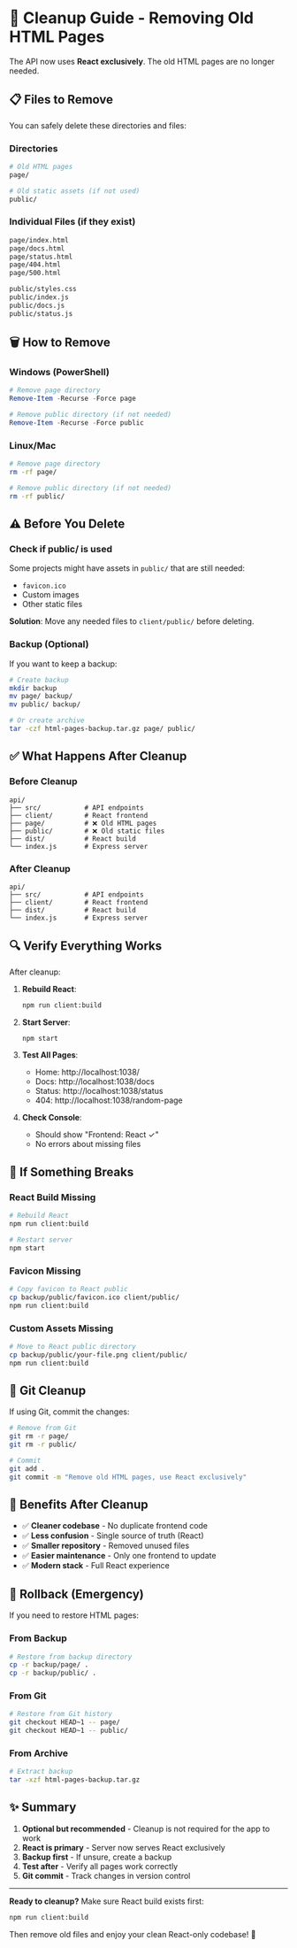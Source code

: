 # 🧹 Cleanup Guide - Removing Old HTML Pages

The API now uses **React exclusively**. The old HTML pages are no longer needed.

## 📋 Files to Remove

You can safely delete these directories and files:

### Directories
```bash
# Old HTML pages
page/

# Old static assets (if not used)
public/
```

### Individual Files (if they exist)
```bash
page/index.html
page/docs.html
page/status.html
page/404.html
page/500.html

public/styles.css
public/index.js
public/docs.js
public/status.js
```

## 🗑️ How to Remove

### Windows (PowerShell)
```powershell
# Remove page directory
Remove-Item -Recurse -Force page

# Remove public directory (if not needed)
Remove-Item -Recurse -Force public
```

### Linux/Mac
```bash
# Remove page directory
rm -rf page/

# Remove public directory (if not needed)
rm -rf public/
```

## ⚠️ Before You Delete

### Check if public/ is used
Some projects might have assets in `public/` that are still needed:
- `favicon.ico`
- Custom images
- Other static files

**Solution**: Move any needed files to `client/public/` before deleting.

### Backup (Optional)
If you want to keep a backup:
```bash
# Create backup
mkdir backup
mv page/ backup/
mv public/ backup/

# Or create archive
tar -czf html-pages-backup.tar.gz page/ public/
```

## ✅ What Happens After Cleanup

### Before Cleanup
```
api/
├── src/           # API endpoints
├── client/        # React frontend
├── page/          # ❌ Old HTML pages
├── public/        # ❌ Old static files
├── dist/          # React build
└── index.js       # Express server
```

### After Cleanup
```
api/
├── src/           # API endpoints
├── client/        # React frontend
├── dist/          # React build
└── index.js       # Express server
```

## 🔍 Verify Everything Works

After cleanup:

1. **Rebuild React**:
   ```bash
   npm run client:build
   ```

2. **Start Server**:
   ```bash
   npm start
   ```

3. **Test All Pages**:
   - Home: http://localhost:1038/
   - Docs: http://localhost:1038/docs
   - Status: http://localhost:1038/status
   - 404: http://localhost:1038/random-page

4. **Check Console**:
   - Should show "Frontend: React ✓"
   - No errors about missing files

## 🚨 If Something Breaks

### React Build Missing
```bash
# Rebuild React
npm run client:build

# Restart server
npm start
```

### Favicon Missing
```bash
# Copy favicon to React public
cp backup/public/favicon.ico client/public/
npm run client:build
```

### Custom Assets Missing
```bash
# Move to React public directory
cp backup/public/your-file.png client/public/
npm run client:build
```

## 📝 Git Cleanup

If using Git, commit the changes:

```bash
# Remove from Git
git rm -r page/
git rm -r public/

# Commit
git add .
git commit -m "Remove old HTML pages, use React exclusively"
```

## 🎯 Benefits After Cleanup

- ✅ **Cleaner codebase** - No duplicate frontend code
- ✅ **Less confusion** - Single source of truth (React)
- ✅ **Smaller repository** - Removed unused files
- ✅ **Easier maintenance** - Only one frontend to update
- ✅ **Modern stack** - Full React experience

## 🔄 Rollback (Emergency)

If you need to restore HTML pages:

### From Backup
```bash
# Restore from backup directory
cp -r backup/page/ .
cp -r backup/public/ .
```

### From Git
```bash
# Restore from Git history
git checkout HEAD~1 -- page/
git checkout HEAD~1 -- public/
```

### From Archive
```bash
# Extract backup
tar -xzf html-pages-backup.tar.gz
```

## ✨ Summary

1. **Optional but recommended** - Cleanup is not required for the app to work
2. **React is primary** - Server now serves React exclusively
3. **Backup first** - If unsure, create a backup
4. **Test after** - Verify all pages work correctly
5. **Git commit** - Track changes in version control

---

**Ready to cleanup?** Make sure React build exists first:
```bash
npm run client:build
```

Then remove old files and enjoy your clean React-only codebase! 🎉
